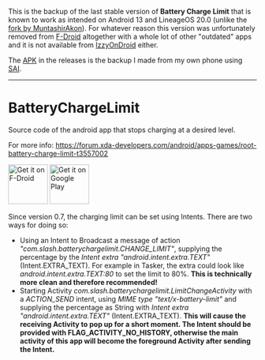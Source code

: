 This is the backup of the last stable version of **Battery Charge Limit** that is known to work as intended on Android 13 and LineageOS 20.0 (unlike the [fork by MuntashirAkon](https://github.com/MuntashirAkon/BatteryChargeLimiter)). For whatever reason this version was unfortunately removed from [F-Droid](https://f-droid.org) altogether with a whole lot of other "outdated" apps and it is not available from [IzzyOnDroid](https://apt.izzysoft.de/fdroid/) either.

The [APK](https://github.com/Efenstor/BatteryChargeLimit/releases) in the releases is the backup I made from my own phone using [SAI](https://github.com/Aefyr/SAI).

---

# BatteryChargeLimit
Source code of the android app that stops charging at a desired level.

For more info: https://forum.xda-developers.com/android/apps-games/root-battery-charge-limit-t3557002

[<img src="https://f-droid.org/badge/get-it-on.png"
     alt="Get it on F-Droid"
     height="80">](https://f-droid.org/packages/com.slash.batterychargelimit/)
[<img src="https://play.google.com/intl/en_us/badges/images/generic/en-play-badge.png"
     alt="Get it on Google Play"
     height="80">](https://play.google.com/store/apps/details?id=com.slash.batterychargelimit)

Since version 0.7, the charging limit can be set using Intents. There are two ways for doing so:
- Using an Intent to Broadcast a message of action *"com.slash.batterychargelimit.CHANGE_LIMIT"*, supplying the percentage by the *Intent extra "android.intent.extra.TEXT"* (Intent.EXTRA_TEXT). For example in Tasker, the extra could look like *android.intent.extra.TEXT:80* to set the limit to 80%. __This is technically more clean and therefore recommended!__
- Starting Activity *com.slash.batterychargelimit.LimitChangeActivity* with a *ACTION_SEND* intent, using *MIME type "text/x-battery-limit"* and supplying the percentage as String with *Intent extra "android.intent.extra.TEXT"* (Intent.EXTRA_TEXT). __This will cause the receiving Activity to pop up for a short moment. The Intent should be provided with FLAG_ACTIVITY_NO_HISTORY, otherwise the main activity of this app will become the foreground Activity after sending the Intent.__
